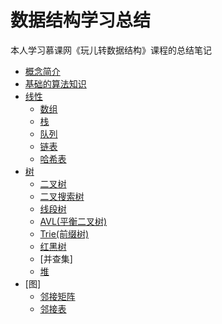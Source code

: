# 数据结构学习总结
本人学习慕课网《玩儿转数据结构》课程的总结笔记
* [概念简介](https://github.com/Ywfy/Learning-Data-Structure/blob/master/Introduction.md)
* [基础的算法知识]()
* [线性]()
  * [数组]()
  * [栈]()
  * [队列]()
  * [链表]()
  * [哈希表]()
* [树]()
  * [二叉树]()
  * [二叉搜索树]()
  * [线段树]()
  * [AVL(平衡二叉树)]()
  * [Trie(前缀树)]()
  * [红黑树]()
  * [并查集]
  * [堆]()
* [图]
  * [邻接矩阵]()
  * [邻接表]()
  
